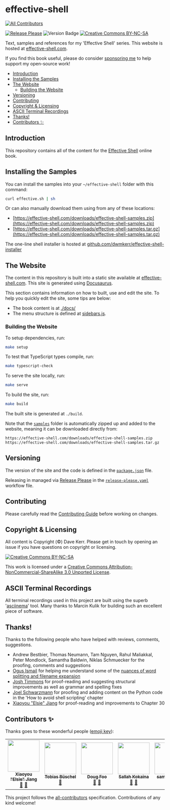 # effective-shell 

<!-- ALL-CONTRIBUTORS-BADGE:START - Do not remove or modify this section -->
[![All Contributors](https://img.shields.io/badge/all_contributors-5-orange.svg?style=flat-square)](#contributors-)
<!-- ALL-CONTRIBUTORS-BADGE:END -->

[![Release Please](https://github.com/dwmkerr/effective-shell/actions/workflows/release-please.yaml/badge.svg)](https://github.com/dwmkerr/effective-shell/actions/workflows/release-please.yaml) ![Version Badge](https://img.shields.io/github/v/tag/dwmkerr/effective-shell?label=version) [![Creative Commons BY-NC-SA](https://i.creativecommons.org/l/by-nc-sa/3.0/80x15.png)](http://creativecommons.org/licenses/by-nc-sa/3.0/)

Text, samples and references for my 'Effective Shell' series. This website is hosted at [effective-shell.com](https://effective-shell.com).

If you find this book useful, please do consider [sponsoring me](https://github.com/sponsors/dwmkerr) to help support my open-source work!

<!-- vim-markdown-toc GFM -->

* [Introduction](#introduction)
* [Installing the Samples](#installing-the-samples)
* [The Website](#the-website)
    * [Building the Website](#building-the-website)
* [Versioning](#versioning)
* [Contributing](#contributing)
* [Copyright & Licensing](#copyright--licensing)
* [ASCII Terminal Recordings](#ascii-terminal-recordings)
* [Thanks!](#thanks)
* [Contributors ✨](#contributors-)

<!-- vim-markdown-toc -->

## Introduction

This repository contains all of the content for the [Effective Shell](https://effective-shell.com/) online book.

## Installing the Samples

You can install the samples into your `~/effective-shell` folder with this command:

```sh
curl effective.sh | sh
```

Or can also manually download them using from any of these locations:

- [https://effective-shell.com/downloads/effective-shell-samples.zip](https://effective-shell.com/downloads/effective-shell-samples.zip)
- [https://effective-shell.com/downloads/effective-shell-samples.tar.gz](https://effective-shell.com/downloads/effective-shell-samples.tar.gz)

The one-line shell installer is hosted at [github.com/dwmkerr/effective-shell-installer](https://github.com/dwmkerr/effective-shell-installer)

## The Website

The content in this repository is built into a static site available at [effective-shell.com](https://effective-shell.com). This site is generated using [Docusaurus](https://docusaurus.io).

This section contains information on how to built, use and edit the site. To help you quickly edit the site, some tips are below:

- The book content is at [./docs/](./docs/)
- The menu structure is defined at [sidebars.js](sidebars.js).

### Building the Website

To setup dependencies, run:

```bash
make setup
```

To test that TypeScript types compile, run:

```bash
make typescript-check
```

To serve the site locally, run:

```bash
make serve
```

To build the site, run:

```bash
make build
```

The built site is generated at `./build`.

Note that the [`samples`](./samples) folder is automatically zipped up and added to the website, meaning it can be downloaded directly from:

```
https://effective-shell.com/downloads/effective-shell-samples.zip
https://effective-shell.com/downloads/effective-shell-samples.tar.gz
```

## Versioning

The version of the site and the code is defined in the [`package.json`](./package.json) file.

Releasing in managed via [Release Please](https://github.com/googleapis/release-please) in the [`release-please.yaml`](./.github/workflows/release-please.yaml) workflow file.

## Contributing

Please carefully read the [Contributing Guide](./.github/contributing.md) before working on changes.

## Copyright & Licensing

All content is Copyright (©) Dave Kerr. Please get in touch by opening an issue if you have questions on copyright or licensing.

[![Creative Commons BY-NC-SA](https://i.creativecommons.org/l/by-nc-sa/3.0/88x31.png)](http://creativecommons.org/licenses/by-nc-sa/3.0/)

This work is licensed under a [Creative Commons Attribution-NonCommercial-ShareAlike 3.0 Unported License](http://creativecommons.org/licenses/by-nc-sa/3.0/).

## ASCII Terminal Recordings

All terminal recordings used in this project are built using the superb '[asciinema](https://asciinema.org/)' tool. Many thanks to Marcin Kulik for building such an excellent piece of software.

## Thanks!

Thanks to the following people who have helped with reviews, comments, suggestions.

- Andrew Bestbier, Thomas Neumann, Tam Nguyen, Rahul Maliakkal, Peter Mondlock, Samantha Baldwin, Niklas Schmuecker for the proofing, comments and suggestions
- [Ogus Ismail](https://stackoverflow.com/users/10248678/oguz-ismail) for helping me understand some of the [nuances of word splitting and filename expansion](https://stackoverflow.com/questions/67648392/how-can-i-confirm-whether-whitespace-or-special-characters-are-escaped-in-a-wild)
- [Josh Timmons](https://github.com/josh-59) for proof-reading and suggesting structural improvements as well as grammar and spelling fixes
- [Joel Schwarzmann](https://github.com/datajoely) for proofing and adding content on the Python code in the 'How to avoid shell scripting' chapter
- [Xiaoyou "Elsie" Jiang](https://github.com/xiaoyou-elsie-jiang) for proof-reading and improvements to Chapter 30

## Contributors ✨

Thanks goes to these wonderful people ([emoji key](https://allcontributors.org/docs/en/emoji-key)):

<!-- ALL-CONTRIBUTORS-LIST:START - Do not remove or modify this section -->
<!-- prettier-ignore-start -->
<!-- markdownlint-disable -->
<table>
  <tr>
    <td align="center"><a href="https://github.com/xiaoyou-elsie-jiang"><img src="https://avatars.githubusercontent.com/u/101381124?v=4?s=100" width="100px;" alt=""/><br /><sub><b>Xiaoyou "Elsie" Jiang</b></sub></a><br /><a href="https://github.com/dwmkerr/effective-shell/commits?author=xiaoyou-elsie-jiang" title="Documentation">📖</a> <a href="https://github.com/dwmkerr/effective-shell/pulls?q=is%3Apr+reviewed-by%3Axiaoyou-elsie-jiang" title="Reviewed Pull Requests">👀</a></td>
    <td align="center"><a href="http://linkedin.com/in/tbueschel"><img src="https://avatars.githubusercontent.com/u/13087421?v=4?s=100" width="100px;" alt=""/><br /><sub><b>Tobias Büschel</b></sub></a><br /><a href="https://github.com/dwmkerr/effective-shell/pulls?q=is%3Apr+reviewed-by%3Atobiasbueschel" title="Reviewed Pull Requests">👀</a></td>
    <td align="center"><a href="http://foostack.ai"><img src="https://avatars.githubusercontent.com/u/15166953?v=4?s=100" width="100px;" alt=""/><br /><sub><b>Doug Foo</b></sub></a><br /><a href="https://github.com/dwmkerr/effective-shell/commits?author=dougfoo" title="Documentation">📖</a> <a href="https://github.com/dwmkerr/effective-shell/pulls?q=is%3Apr+reviewed-by%3Adougfoo" title="Reviewed Pull Requests">👀</a></td>
    <td align="center"><a href="https://github.com/skokaina"><img src="https://avatars.githubusercontent.com/u/2756985?v=4?s=100" width="100px;" alt=""/><br /><sub><b>Sallah Kokaina</b></sub></a><br /><a href="https://github.com/dwmkerr/effective-shell/commits?author=skokaina" title="Documentation">📖</a> <a href="https://github.com/dwmkerr/effective-shell/pulls?q=is%3Apr+reviewed-by%3Askokaina" title="Reviewed Pull Requests">👀</a></td>
    <td align="center"><a href="http://www.fetch-template.com"><img src="https://avatars.githubusercontent.com/u/26925206?v=4?s=100" width="100px;" alt=""/><br /><sub><b>samhinton88</b></sub></a><br /><a href="https://github.com/dwmkerr/effective-shell/commits?author=samhinton88" title="Documentation">📖</a> <a href="https://github.com/dwmkerr/effective-shell/pulls?q=is%3Apr+reviewed-by%3Asamhinton88" title="Reviewed Pull Requests">👀</a></td>
    <td align="center"><a href="https://github.com/JosephFKnight"><img src="https://avatars.githubusercontent.com/u/45918817?v=4?s=100" width="100px;" alt=""/><br /><sub><b>Joseph Knight</b></sub></a><br /><a href="https://github.com/dwmkerr/effective-shell/commits?author=JosephFKnight" title="Documentation">📖</a> <a href="https://github.com/dwmkerr/effective-shell/pulls?q=is%3Apr+reviewed-by%3AJosephFKnight" title="Reviewed Pull Requests">👀</a></td>
    <td align="center"><a href="http://bit.ly/doug-todd"><img src="https://avatars.githubusercontent.com/u/53582591?v=4?s=100" width="100px;" alt=""/><br /><sub><b>Doug Todd</b></sub></a><br /><a href="https://github.com/dwmkerr/effective-shell/commits?author=Zambrella" title="Documentation">📖</a> <a href="https://github.com/dwmkerr/effective-shell/pulls?q=is%3Apr+reviewed-by%3AZambrella" title="Reviewed Pull Requests">👀</a></td>
  </tr>
</table>

<!-- markdownlint-restore -->
<!-- prettier-ignore-end -->

<!-- ALL-CONTRIBUTORS-LIST:END -->

This project follows the [all-contributors](https://github.com/all-contributors/all-contributors) specification. Contributions of any kind welcome!
